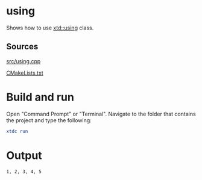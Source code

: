 # using

Shows how to use [xtd::using](https://gammasoft71.github.io/xtd/reference_guides/latest/using_8h.html) class.

## Sources

[src/using.cpp](src/using.cpp)

[CMakeLists.txt](CMakeLists.txt)

# Build and run

Open "Command Prompt" or "Terminal". Navigate to the folder that contains the project and type the following:

```cmake
xtdc run
```

# Output

```
1, 2, 3, 4, 5
```
